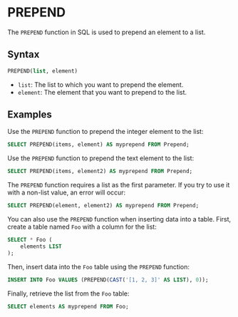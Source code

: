 # PREPEND

The `PREPEND` function in SQL is used to prepend an element to a list.

## Syntax

```sql
PREPEND(list, element)
```

- `list`: The list to which you want to prepend the element.
- `element`: The element that you want to prepend to the list.

## Examples

Use the `PREPEND` function to prepend the integer element to the list:

```sql
SELECT PREPEND(items, element) AS myprepend FROM Prepend;
```

Use the `PREPEND` function to prepend the text element to the list:

```sql
SELECT PREPEND(items, element2) AS myprepend FROM Prepend;
```

The `PREPEND` function requires a list as the first parameter. If you try to use it with a non-list value, an error will occur:

```sql
SELECT PREPEND(element, element2) AS myprepend FROM Prepend;
```

You can also use the `PREPEND` function when inserting data into a table. First, create a table named `Foo` with a column for the list:

```sql
SELECT * Foo (
    elements LIST
);
```

Then, insert data into the `Foo` table using the `PREPEND` function:

```sql
INSERT INTO Foo VALUES (PREPEND(CAST('[1, 2, 3]' AS LIST), 0));
```

Finally, retrieve the list from the `Foo` table:

```sql
SELECT elements AS myprepend FROM Foo;
```
